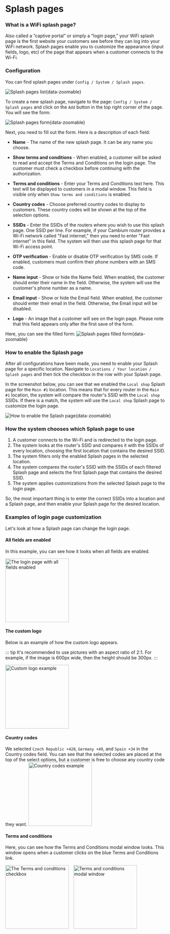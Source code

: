 # Splash pages

### What is a WiFi splash page?
Also called a “captive portal” or simply a “login page,” your WiFi splash page is the first website your customers see before they can log into your WiFi network.
Splash pages enable you to customize the appearance (input fields, logo, etc) of the page that appears when a customer connects to the Wi-Fi.

### Configuration
You can find splash pages under `Config / System / Splash pages`.

![Splash pages list](images/splash_pages_list.png){data-zoomable}

To create a new splash page, navigate to the page: `Config / System / Splash pages` and click on the `Add` button in the top right corner of the page. You will see the form:

![Splash pages form](images/splash_pages_form.png){data-zoomable}

Next, you need to fill out the form. 
Here is a description of each field:
* <b>Name</b> - The name of the new splash page. It can be any name you choose.

* <b>Show terms and conditions</b> - When enabled, a customer will be asked to read and accept the Terms and Conditions on the login page. The customer must check a checkbox before continuing with the authorization.

* <b>Terms and conditions</b> - Enter your Terms and Conditions text here. This text will be displayed to customers in a modal window. This field is visible only when `Show terms and conditions` is enabled.

* <b>Country codes</b> - Choose preferred country codes to display to customers. These country codes will be shown at the top of the selection options.

* <b>SSIDs</b> - Enter the SSIDs of the routers where you wish to use this splash page. One SSID per line. For example, if your Cambium router provides a Wi-Fi network called "Fast internet," then you need to enter "Fast internet" in this field. The system will then use this splash page for that Wi-Fi access point.

* <b>OTP verification</b> - Enable or disable OTP verification by SMS code. If enabled, customers must confirm their phone numbers with an SMS code.

* <b>Name input</b> - Show or hide the Name field. When enabled, the customer should enter their name in the field. Otherwise, the system will use the customer's phone number as a name.

* <b>Email input</b> - Show or hide the Email field. When enabled, the customer should enter their email in the field. Otherwise, the Email input will be disabled.

* <b>Logo</b> - An image that a customer will see on the login page. Please note that this field appears only after the first save of the form.

Here, you can see the filled form:
![Splash pages filled form](images/splash_pages_form_filled.png){data-zoomable}


### How to enable the Splash page

After all configurations have been made, you need to enable your Splash page for a specific location.
Navigate to `Locations / Your location / Splash pages` and then tick the checkbox in the row with your Splash page.

In the screenshot below, you can see that we enabled the `Local shop` Splash page for the `Main #1` location.
This means that for every router in the `Main #1` location, the system will compare the router's SSID with the `Local shop` SSIDs. If there is a match, the system will use the `Local shop` Splash page to customize the login page.

![How to enable the Splash page](images/enable_splash_page_on_location_page.png){data-zoomable}

### How the system chooses which Splash page to use
<ol>
<li>A customer connects to the Wi-Fi and is redirected to the login page.</li>
<li>The system looks at the router's SSID and compares it with the SSIDs of every location, choosing the first location that contains the desired SSID.</li>
<li>The system filters only the enabled Splash pages in the selected location.</li>
<li>The system compares the router's SSID with the SSIDs of each filtered Splash page and selects the first Splash page that contains the desired SSID.</li>
<li>The system applies customizations from the selected Splash page to the login page.</li>
</ol>

So, the most important thing is to enter the correct SSIDs into a location and a Splash page, and then enable your Splash page for the desired location.


### Examples of login page customization
Let's look at how a Splash page can change the login page.

#### All fields are enabled
In this example, you can see how it looks when all fields are enabled.

<img src="/system/images/all_fields.jpg" alt="The login page with all fields enabled" width="200" data-zoomable class="medium-zoom-image">
<br>

#### The custom logo
Below is an example of how the custom logo appears.

::: tip
It's recommended to use pictures with an aspect ratio of 2:1. For example, if the image is 600px wide, then the height should be 300px.
:::

<img src="/system/images/custom_logo.jpg" alt="Custom logo example" width="200" data-zoomable class="medium-zoom-image">
<br>


#### Country codes
We selected `Czech Republic +420`, `Germany +49`, and `Spain +34` in the Country codes field.
You can see that the selected codes are placed at the top of the select options, but a customer is free to choose any country code they want.
<img src="/system/images/country_codes_example.jpg" alt="Country codes example" width="200" data-zoomable class="medium-zoom-image">
<br>

#### Terms and conditions
Here, you can see how the Terms and Conditions modal window looks. This window opens when a customer clicks on the blue Terms and Conditions link.

<img src="/system/images/accept_terms_and_conditions.jpg" alt="The Terms and conditions checkbox" width="200" style="float: left;margin-right: 15px;" data-zoomable class="medium-zoom-image">
<img src="/system/images/terms_and_conditions.jpg" alt="Terms and conditions modal window" width="200" data-zoomable class="medium-zoom-image">
